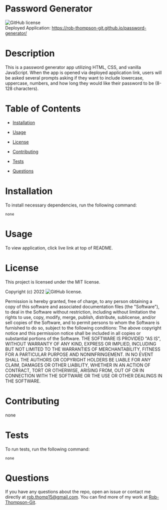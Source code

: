 

# Password Generator
![GitHub license](https://img.shields.io/badge/license-MIT-blue.svg)<br>
Deployed Application: https://rob-thompson-git.github.io/password-generator/
# Description

This is a password generator app utilizing HTML, CSS, and vanilla JavaScript. When the app is opened via deployed application link, users will be asked several prompts asking if they want to include lowercase, uppercase, numbers, and how long they would like their password to be (8-128 characters).

# Table of Contents 

* [Installation](#installation)

* [Usage](#usage)

* [License](#license)

* [Contributing](#contributing)

* [Tests](#tests)

* [Questions](#questions)

# Installation

To install necessary dependencies, run the following command:

```
none
```

# Usage

To view application, click live link at top of README.

# License

This project is licensed under the MIT license.

Copyright (c) 2022 ![GitHub license](https://img.shields.io/badge/license-MIT-blue.svg).
        
Permission is hereby granted, free of charge, to any person obtaining a copy of this software and associated
documentation files (the "Software"), to deal in the Software without restriction, including without limitation
the rights to use, copy, modify, merge, publish, distribute, sublicense, and/or sell copies of the Software, and
to permit persons to whom the Software is furnished to do so, subject to the following conditions:
The above copyright notice and this permission notice shall be included in all copies or substantial portions
of the Software.
THE SOFTWARE IS PROVIDED "AS IS", WITHOUT WARRANTY OF ANY KIND, EXPRESS OR IMPLIED, INCLUDING BUT NOT LIMITED TO 
THE WARRANTIES OF MERCHANTABILITY, FITNESS FOR A PARTICULAR PURPOSE AND NONINFRINGEMENT. IN NO EVENT SHALL THE 
AUTHORS OR COPYRIGHT HOLDERS BE LIABLE FOR ANY CLAIM, DAMAGES OR OTHER LIABILITY, WHETHER IN AN ACTION OF CONTRACT,
TORT OR OTHERWISE, ARISING FROM, OUT OF OR IN CONNECTION WITH THE SOFTWARE OR THE USE OR OTHER DEALINGS IN THE SOFTWARE.
  
# Contributing

none

# Tests

To run tests, run the following command:

```
none
```

# Questions

If you have any questions about the repo, open an issue or contact me directly at rob.thomp15@gmail.com. You can find more of my work at [Rob-Thompson-Git](https://github.com/Rob-Thompson-Git/).

